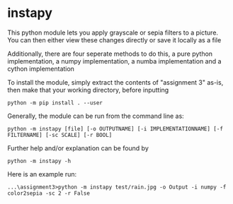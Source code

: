 # instapy

This python module lets you apply grayscale or sepia filters to a picture. You can then either view these changes directly or save it locally as a file

Additionally, there are four seperate methods to do this, a pure python implementation, a numpy implementation, a numba implementation and a cython implementation

To install the module, simply extract the contents of "assignment 3" as-is, then make that your working directory, before inputting

```
python -m pip install . --user
```

Generally, the module can be run from the command line as:

```
python -m instapy [file] [-o OUTPUTNAME] [-i IMPLEMENTATIONNAME] [-f FILTERNAME] [-sc SCALE] [-r BOOL]
```

Further help and/or explanation can be found by

```
python -m instapy -h
```

Here is an example run:

```
...\assignment3>python -m instapy test/rain.jpg -o Output -i numpy -f color2sepia -sc 2 -r False
```
